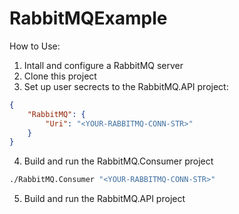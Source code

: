 # RabbitMQExample

How to Use:
1. Intall and configure a RabbitMQ server
2. Clone this project
3. Set up user secrects to the RabbitMQ.API project:
```json
{
	"RabbitMQ": {
		"Uri": "<YOUR-RABBITMQ-CONN-STR>"
	}
}
```
4. Build and run the RabbitMQ.Consumer project
```bash
./RabbitMQ.Consumer "<YOUR-RABBITMQ-CONN-STR>"
```
5. Build and run the RabbitMQ.API project
